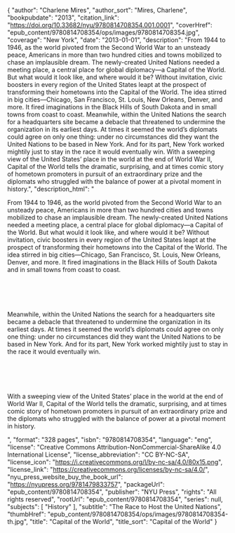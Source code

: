 {
  "author": "Charlene Mires",
  "author_sort": "Mires, Charlene",
  "bookpubdate": "2013",
  "citation_link": "https://doi.org/10.33682/nyu/9780814708354.001.0001",
  "coverHref": "epub_content/9780814708354/ops/images/9780814708354.jpg",
  "coverage": "New York",
  "date": "2013-01-01",
  "description": "From 1944 to 1946, as the world pivoted from the Second World War to an unsteady peace, Americans in more than two hundred cities and towns mobilized to chase an implausible dream. The newly-created United Nations needed a meeting place, a central place for global diplomacy&#8212;a Capital of the World. But what would it look like, and where would it be? Without invitation, civic boosters in every region of the United States leapt at the prospect of transforming their hometowns into the Capital of the World. The idea stirred in big cities&#8212;Chicago, San Francisco, St. Louis, New Orleans, Denver, and more. It fired imaginations in the Black Hills of South Dakota and in small towns from coast to coast.  Meanwhile, within the United Nations the search for a headquarters site became a debacle that threatened to undermine the organization in its earliest days. At times it seemed the world&#8217;s diplomats could agree on only one thing: under no circumstances did they want the United Nations to be based in New York. And for its part, New York worked mightily just to stay in the race it would eventually win. With a sweeping view of the United States&#8217; place in the world at the end of World War II, Capital of the World tells the dramatic, surprising, and at times comic story of hometown promoters in pursuit of an extraordinary prize and the diplomats who struggled with the balance of power at a pivotal moment in history.",
  "description_html": "<p>From 1944 to 1946, as the world pivoted from the Second World War to an unsteady peace, Americans in more than two hundred cities and towns mobilized to chase an implausible dream. The newly-created United Nations needed a meeting place, a central place for global diplomacy&#8212;a Capital of the World. But what would it look like, and where would it be? Without invitation, civic boosters in every region of the United States leapt at the prospect of transforming their hometowns into the Capital of the World. The idea stirred in big cities&#8212;Chicago, San Francisco, St. Louis, New Orleans, Denver, and more. It fired imaginations in the Black Hills of South Dakota and in small towns from coast to coast.  <br><br><br><br><br><br>Meanwhile, within the United Nations the search for a headquarters site became a debacle that threatened to undermine the organization in its earliest days. At times it seemed the world&#8217;s diplomats could agree on only one thing: under no circumstances did they want the United Nations to be based in New York. And for its part, New York worked mightily just to stay in the race it would eventually win. <br><br><br><br><br><br>With a sweeping view of the United States&#8217; place in the world at the end of World War II, Capital of the World tells the dramatic, surprising, and at times comic story of hometown promoters in pursuit of an extraordinary prize and the diplomats who struggled with the balance of power at a pivotal moment in history.</p>",
  "format": "328 pages",
  "isbn": "9780814708354",
  "language": "eng",
  "license": "Creative Commons Attribution-NonCommercial-ShareAlike 4.0 International License",
  "license_abbreviation": "CC BY-NC-SA",
  "license_icon": "https://i.creativecommons.org/l/by-nc-sa/4.0/80x15.png",
  "license_link": "https://creativecommons.org/licenses/by-nc-sa/4.0/",
  "nyu_press_website_buy_the_book_url": "https://nyupress.org/9781479833757",
  "packageUrl": "epub_content/9780814708354",
  "publisher": "NYU Press",
  "rights": "All rights reserved",
  "rootUrl": "epub_content/9780814708354",
  "series": null,
  "subjects": [
    "History"
  ],
  "subtitle": "The Race to Host the United Nations",
  "thumbHref": "epub_content/9780814708354/ops/images/9780814708354-th.jpg",
  "title": "Capital of the World",
  "title_sort": "Capital of the World"
}
